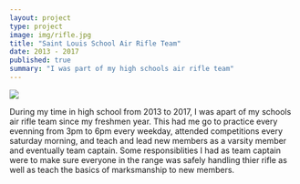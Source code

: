 ```yaml
---
layout: project
type: project
image: img/rifle.jpg
title: "Saint Louis School Air Rifle Team"
date: 2013 - 2017
published: true
summary: "I was part of my high schools air rifle team"
---
```


<img class="img-fluid" src="../img/rifle.jpg">

During my time in high school from 2013 to 2017, I was apart of my schools air rifle team since my freshmen year. This had me go to practice every evenning from 3pm to 6pm every weekday, attended competitions every saturday morning, and teach and lead new members as a varsity member and eventually team captain. Some responsiblities I had as team captain were to make sure everyone in the range was safely handling thier rifle as well as teach the basics of marksmanship to new members.
